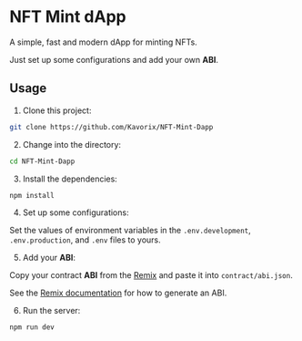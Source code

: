 # NFT Mint dApp

A simple, fast and modern dApp for minting NFTs.

Just set up some configurations and add your own **ABI**.

## Usage

1. Clone this project:

```sh
git clone https://github.com/Kavorix/NFT-Mint-Dapp
```

2. Change into the directory:

```sh
cd NFT-Mint-Dapp
```

3. Install the dependencies:

```sh
npm install
```

4. Set up some configurations:

Set the values of environment variables in the `.env.development`, `.env.production`, and `.env` files to yours.

5. Add your **ABI**:

Copy your contract **ABI** from the [Remix](https://remix.ethereum.org/) and paste it into `contract/abi.json`.

See the [Remix documentation](https://remix-ide.readthedocs.io/en/latest/run.html) for how to generate an ABI.

6. Run the server:

```sh
npm run dev
```